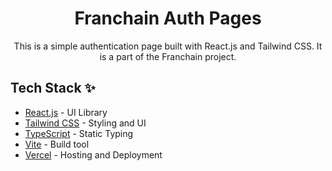 <div align="center">
<h1> Franchain Auth Pages
</h1>
<p> This is a simple authentication page built with React.js and Tailwind CSS. It is a part of the Franchain project. </p>
</div>

## Tech Stack ✨

- [React.js](https://reactjs.org/) - UI Library
- [Tailwind CSS](https://tailwindcss.com/) - Styling and UI
- [TypeScript](https://www.typescriptlang.org/) - Static Typing
- [Vite](https://vitejs.dev/) - Build tool
- [Vercel](https://vercel.com/) - Hosting and Deployment

